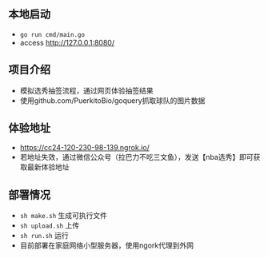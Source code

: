 

## 本地启动
+ `go run cmd/main.go`
+ access http://127.0.0.1:8080/

## 项目介绍
+ 模拟选秀抽签流程，通过网页体验抽签结果
+ 使用github.com/PuerkitoBio/goquery抓取球队的图片数据

## 体验地址
+ https://cc24-120-230-98-139.ngrok.io/
+ 若地址失效，通过微信公众号（拉巴力不吃三文鱼），发送【nba选秀】即可获取最新体验地址

## 部署情况
+ `sh make.sh` 生成可执行文件
+ `sh upload.sh` 上传
+ `sh run.sh` 运行
+ 目前部署在家庭网络小型服务器，使用ngork代理到外网